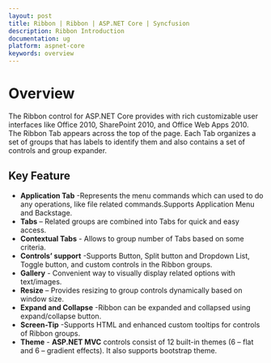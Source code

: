 ```yaml
---
layout: post
title: Ribbon | Ribbon | ASP.NET Core | Syncfusion
description: Ribbon Introduction
documentation: ug
platform: aspnet-core
keywords: overview
---
```


# Overview

The Ribbon control for ASP.NET Core provides with rich customizable user interfaces like Office 2010, SharePoint 2010, and Office Web Apps 2010. The Ribbon Tab appears across the top of the page. Each Tab organizes a set of groups that has labels to identify them and also contains a set of controls and group expander. 

## Key Feature

* **Application Tab** -Represents the menu commands which can used to do any operations, like file related commands.Supports Application Menu and Backstage.
* **Tabs** – Related groups are combined into Tabs for quick and easy access.
* **Contextual Tabs** - Allows to group number of Tabs based on some criteria.
* **Controls’ support** -Supports Button, Split button and Dropdown List, Toggle button, and custom controls in the Ribbon groups.
* **Gallery** - Convenient way to visually display related options with text/images.
* **Resize** – Provides resizing to group controls dynamically based on window size.
* **Expand and Collapse** -Ribbon can be expanded and collapsed using expand/collapse button.
* **Screen-Tip** -Supports HTML and enhanced custom tooltips for controls of Ribbon groups.
* **Theme** - **ASP.NET MVC** controls consist of 12 built-in themes (6 – flat and 6 – gradient effects). It also supports bootstrap theme.